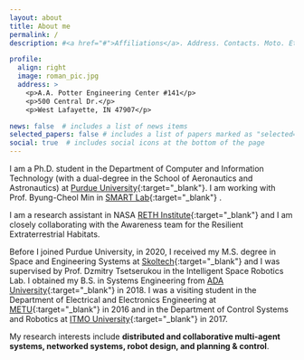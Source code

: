```yaml
---
layout: about
title: About me
permalink: /
description: #<a href="#">Affiliations</a>. Address. Contacts. Moto. Etc.

profile:
  align: right
  image: roman_pic.jpg
  address: >
    <p>A.A. Potter Engineering Center #141</p>
    <p>500 Central Dr.</p>
    <p>West Lafayette, IN 47907</p>

news: false  # includes a list of news items
selected_papers: false # includes a list of papers marked as "selected={true}"
social: true  # includes social icons at the bottom of the page
---
```

I am a Ph.D. student in the Department of Computer and Information Technology (with a dual-degree in the School of Aeronautics and Astronautics) at [Purdue University](https://www.purdue.edu/){:target="\_blank"}. I am working with Prof. Byung-Cheol Min in [SMART Lab](http://www.smart-laboratory.org/){:target="\_blank"} . 

I am a research assistant in NASA [RETH Institute](https://www.purdue.edu/rethi/){:target="\_blank"} and I am closely collaborating with the Awareness team for the Resilient Extraterrestrial Habitats. 

Before I joined Purdue University, in 2020, I received my M.S. degree in Space and Engineering Systems at [Skoltech](https://www.skoltech.ru/en/){:target="\_blank"} and I was supervised by Prof. Dzmitry Tsetserukou in the Intelligent Space Robotics Lab. I obtained my B.S. in Systems Engineering from [ADA University](https://www.ada.edu.az/){:target="\_blank"} in 2018. I was a visiting student in the Department of Electrical and Electronics Engineering at [METU](https://www.metu.edu.tr/){:target="\_blank"}  in 2016 and in the Department of Control Systems and Robotics at [ITMO University](https://en.itmo.ru/){:target="\_blank"}  in 2017. 

My research interests include **distributed and collaborative multi-agent systems, networked systems, robot design, and planning & control**. 

<!-- Write your biography here. Tell the world about yourself. Link to your favorite [subreddit](http://reddit.com). You can put a picture in, too. The code is already in, just name your picture `prof_pic.jpg` and put it in the `img/` folder.

Put your address / P.O. box / other info right below your picture. You can also disable any these elements by editing `profile` property of the YAML header of yoyour `_pages/about.md`. Edit `_bibliography/papers.bib` and Jekyll will render your [publications page](/al-folio/publications/) automatically.

Link to your social media connections, too. This theme is set up to use [Font Awesome icons](http://fortawesome.github.io/Font-Awesome/) and [Academicons](https://jpswalsh.github.io/academicons/), like the ones below. Add your Facebook, Twitter, LinkedIn, Google Scholar, or just disable all of them.
 -->